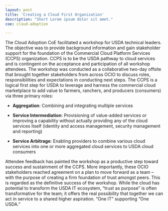 ```yaml
---
layout: post
title: 'Creating a Cloud First Organization'
description: "Short Lorem ipsum dolor sit amet."
coe: cloud-adoption

---
```

The Cloud Adoption CoE facilitated a workshop for USDA technical leaders.  The objective was to provide background information and gain stakeholder support for the foundation of the Commercial Cloud Platform Services (CCPS) organization.  CCPS is to be the USDA pathway to cloud services and is contingent on the acceptance and participation of all workshop attendees. The workshop was conducted as a collaborative two-day offsite that brought together stakeholders from across OCIO to discuss roles, responsibilities and expectations in conducting next steps.  The CCPS is a logical first step for USDA to leverage and harness the commercial cloud marketplace to add value to farmers, ranchers, and producers (consumers) via three primary roles:

- **Aggregation**: Combining and integrating multiple services

- **Service Intermediation**: Provisioning of value-added services or improving a capability without actually providing any of the cloud services itself (identity and access management, security management and reporting)

- **Service Arbitrage**:  Enabling providers to combine various cloud services into one or more aggregated cloud services to USDA cloud consumers

Attendee feedback has painted the workshop as a productive step toward success and sustainment of the CCPS. More importantly, these OCIO stakeholders reached agreement on a plan to move forward as a team – with the purpose of creating a firm foundation of trust amongst peers. This is regarded as the definitive success of the workshop. While the cloud has potential to transform the USDA IT ecosystem, “trust as purpose” is often transformative for the team; it offers the real possibility that together we can act in service to a shared higher aspiration. “One IT” supporting “One USDA.”
